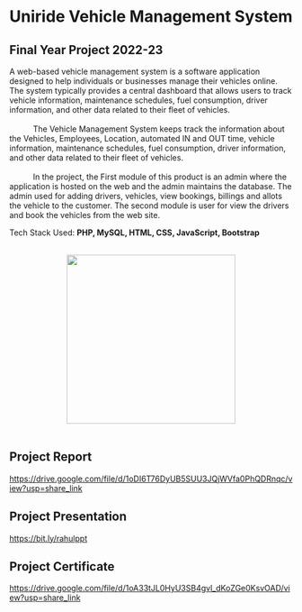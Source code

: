 # Uniride Vehicle Management System

## Final Year Project 2022-23

A web-based vehicle management system is a software application designed to help
individuals or businesses manage their vehicles online. The system typically provides 
a central dashboard that allows users to track vehicle information, maintenance schedules, 
fuel consumption, driver information, and other data related to their fleet of vehicles.
<br>
<br>
&emsp;&emsp;&emsp;The Vehicle Management System keeps track the information about the Vehicles,
Employees, Location, automated IN and OUT time, vehicle information, maintenance
schedules, fuel consumption, driver information, and other data related to their fleet of
vehicles.
<br>
<br>
&emsp;&emsp;&emsp;In the project, the First module of this product is an admin where the application is
hosted on the web and the admin maintains the database. The admin used for adding drivers,
vehicles, view bookings, billings and allots the vehicle to the customer. The second module is user for 
view the drivers and book the vehicles from the web site.

Tech Stack Used: **PHP, MySQL, HTML, CSS, JavaScript, Bootstrap**

<br>
<div align = "center">
   <img src="https://github.com/garuda-coder/vehicle-management-system/assets/73305920/58baa540-99c2-4aa2-867c-d99ac6d229fe" width = 300px height = 300px>
</div>
<br>

## Project Report
https://drive.google.com/file/d/1oDI6T76DyUB5SUU3JQjWVfa0PhQDRnqc/view?usp=share_link

## Project Presentation
https://bit.ly/rahulppt

## Project Certificate
https://drive.google.com/file/d/1oA33tJL0HyU3SB4gvl_dKoZGe0KsvOAD/view?usp=share_link


